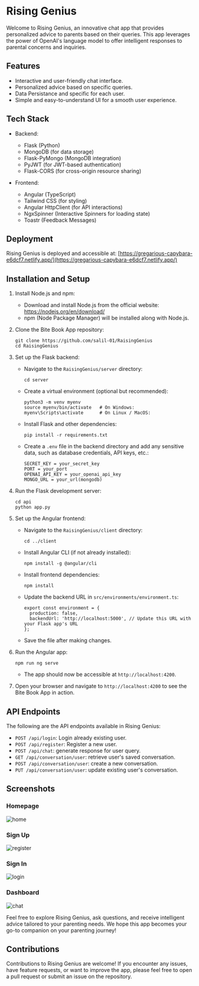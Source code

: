 # Rising Genius

Welcome to Rising Genius, an innovative chat app that provides personalized advice to parents based on their queries. This app leverages the power of OpenAI's language model to offer intelligent responses to parental concerns and inquiries.

## Features

- Interactive and user-friendly chat interface.
- Personalized advice based on specific queries.
- Data Persistance and specific for each user.
- Simple and easy-to-understand UI for a smooth user experience.

## Tech Stack

- Backend:
  - Flask (Python)
  - MongoDB (for data storage)
  - Flask-PyMongo (MongoDB integration)
  - PyJWT (for JWT-based authentication)
  - Flask-CORS (for cross-origin resource sharing)

- Frontend:
  - Angular (TypeScript)
  - Tailwind CSS (for styling)
  - Angular HttpClient (for API interactions)
  - NgxSpinner (Interactive Spinners for loading state)
  - Toastr (Feedback Messages)

## Deployment

Rising Genius is deployed and accessible at: [https://gregarious-capybara-e6dcf7.netlify.app/](https://gregarious-capybara-e6dcf7.netlify.app/)


## Installation and Setup

1. Install Node.js and npm:

   - Download and install Node.js from the official website: https://nodejs.org/en/download/
   - npm (Node Package Manager) will be installed along with Node.js.

2. Clone the Bite Book App repository:

   ```
   git clone https://github.com/salil-01/RaisingGenius
   cd RaisingGenius
   ```

3. Set up the Flask backend:

   - Navigate to the `RaisingGenius/server` directory:
     ```
     cd server
     ```
   - Create a virtual environment (optional but recommended):
     ```
     python3 -m venv myenv
     source myenv/bin/activate   # On Windows:
     myenv\Scripts\activate      # On Linux / MacOS:
     ```
   - Install Flask and other dependencies:
     ```
     pip install -r requirements.txt
     ```
   - Create a `.env` file in the backend directory and add any sensitive data, such as database credentials, API keys, etc.:
     ```
     SECRET_KEY = your_secret_key
     PORT = your_port
     OPENAI_API_KEY = your_openai_api_key
     MONGO_URL = your_url(mongodb)
     ```

4. Run the Flask development server:

   ```
   cd api
   python app.py
   ```

5. Set up the Angular frontend:

   - Navigate to the `RaisingGenius/client` directory:
     ```
     cd ../client
     ```
   - Install Angular CLI (if not already installed):
     ```
     npm install -g @angular/cli
     ```
   - Install frontend dependencies:
     ```
     npm install
     ```
   - Update the backend URL in `src/environments/environment.ts`:
     ```
     export const environment = {
       production: false,
       backendUrl: 'http://localhost:5000', // Update this URL with your Flask app's URL
     };
     ```
   - Save the file after making changes.

6. Run the Angular app:

   ```
   npm run ng serve
   ```

   - The app should now be accessible at `http://localhost:4200`.

7. Open your browser and navigate to `http://localhost:4200` to see the Bite Book App in action.

## API Endpoints

The following are the API endpoints available in Rising Genius:

- `POST /api/login`: Login already existing user.
- `POST /api/register`: Register a new user.
- `POST /api/chat`: generate response for user query.
- `GET /api/conversation/user`: retrieve user's saved conversation.
- `POST /api/conversation/user`: create a new conversation.
- `PUT /api/conversation/user`: update existing user's conversation.


## Screenshots
### Homepage
![home](https://github.com/salil-01/RaisingGenius/assets/115460357/f3f631ba-53d7-4e7b-b828-c49efcdf8087)

### Sign Up
![register](https://github.com/salil-01/RaisingGenius/assets/115460357/9f88ed27-6678-41fa-87e7-fca3ddcc342b)

### Sign In
![login](https://github.com/salil-01/RaisingGenius/assets/115460357/28aeafb0-853e-4753-99c6-d9daa75fa52b)

### Dashboard
![chat](https://github.com/salil-01/RaisingGenius/assets/115460357/4cb59499-ee03-4e9e-82ab-685ca3cfa403)


Feel free to explore Rising Genius, ask questions, and receive intelligent advice tailored to your parenting needs. We hope this app becomes your go-to companion on your parenting journey!

## Contributions

Contributions to Rising Genius are welcome! If you encounter any issues, have feature requests, or want to improve the app, please feel free to open a pull request or submit an issue on the repository.
